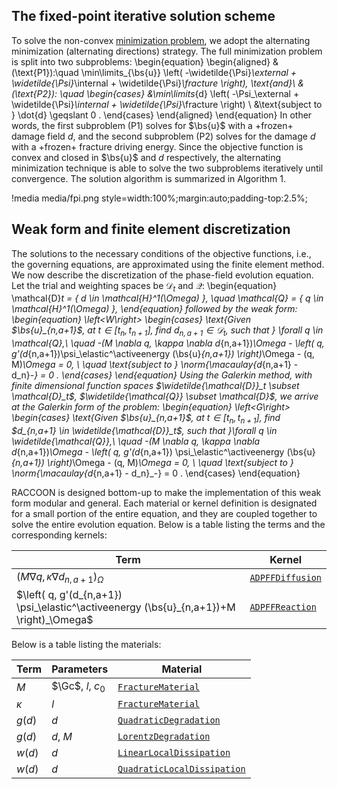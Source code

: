 ## The fixed-point iterative solution scheme

To solve the non-convex [minimization problem](theory/free_energy.md), we adopt the alternating minimization (alternating directions) strategy. The full minimization problem is split into two subproblems:
\begin{equation}
  \begin{aligned}
    &(\text{P1}):\quad \min\limits_{\bs{u}} \left( -\widetilde{\Psi}_\external + \widetilde{\Psi}_\internal + \widetilde{\Psi}_\fracture \right), \text{and}\\
    &(\text{P2}): \quad \begin{cases}
        &\min\limits_{d} \left( -\Psi_\external + \widetilde{\Psi}_\internal + \widetilde{\Psi}_\fracture \right) \\
        &\text{subject to } \dot{d} \geqslant 0 .
    \end{cases}
  \end{aligned}
\end{equation}
In other words, the first subproblem (P1) solves for $\bs{u}$ with a +frozen+ damage field $d$, and the second subproblem (P2) solves for the damage $d$ with a +frozen+ fracture driving energy. Since the objective function is convex and closed in $\bs{u}$ and $d$ respectively, the alternating minimization technique is able to solve the two subproblems iteratively until convergence. The solution algorithm is summarized in Algorithm 1.

!media media/fpi.png
       style=width:100%;margin:auto;padding-top:2.5%;

## Weak form and finite element discretization

The solutions to the necessary conditions of the objective functions, i.e., the governing equations, are approximated using the finite element method. We now describe the discretization of the phase-field evolution equation. Let the trial and weighting spaces be $\mathcal{D}_t$ and $\mathcal{Q}$:
\begin{equation}
    \mathcal{D}_t = \{ d \in \mathcal{H}^1(\Omega) \}, \quad \mathcal{Q} = \{ q \in \mathcal{H}^1(\Omega) \},
\end{equation}
followed by the weak form:
\begin{equation}
    \left<W\right>
    \begin{cases}
        \text{Given $\bs{u}_{n,a+1}$, at $t \in [t_n,t_{n+1}]$, find $d_{n,a+1} \in \mathcal{D}_t$, such that } \forall q \in \mathcal{Q},\\
        \quad -(M \nabla q, \kappa \nabla d_{n,a+1})_\Omega - \left( q, g'(d_{n,a+1})\psi_\elastic^\activeenergy (\bs{u}_{n,a+1}) \right)_\Omega - (q, M)_\Omega = 0, \\
        \quad \text{subject to } \norm{\macaulay{d_{n,a+1} - d_n}_-} = 0 .
    \end{cases}
\end{equation}
Using the Galerkin method, with finite dimensional function spaces $\widetilde{\mathcal{D}}_t \subset \mathcal{D}_t$, $\widetilde{\mathcal{Q}} \subset \mathcal{D}$, we arrive at the Galerkin form of the problem:
\begin{equation}
    \left<G\right>
    \begin{cases}
        \text{Given $\bs{u}_{n,a+1}$, at $t \in [t_n,t_{n+1}]$, find $d_{n,a+1} \in \widetilde{\mathcal{D}}_t$, such that }\forall q \in \widetilde{\mathcal{Q}},\\
        \quad -(M \nabla q, \kappa \nabla d_{n,a+1})_\Omega - \left( q, g'(d_{n,a+1}) \psi_\elastic^\activeenergy (\bs{u}_{n,a+1}) \right)_\Omega - (q, M)_\Omega = 0, \\
        \quad \text{subject to } \norm{\macaulay{d_{n,a+1} - d_n}_-} = 0 .
    \end{cases}
\end{equation}

RACCOON is designed bottom-up to make the implementation of this weak form modular and general. Each material or kernel definition is designated for a small portion of the entire equation, and they are coupled together to solve the entire evolution equation. Below is a table listing the terms and the corresponding kernels:

| Term                                                                                    | Kernel                                                                             |
| --------------------------------------------------------------------------------------- | ---------------------------------------------------------------------------------- |
| $(M \nabla q, \kappa \nabla d_{n,a+1})_\Omega$                                          | [`ADPFFDiffusion`](/ADPFFDiffusion.md) |
| $\left( q, g'(d_{n,a+1}) \psi_\elastic^\activeenergy (\bs{u}_{n,a+1})+M \right)_\Omega$ | [`ADPFFReaction`](/ADPFFReaction.md)   |

Below is a table listing the materials:

| Term     | Parameters        | Material                                                     |
| -------- | ----------------- | ------------------------------------------------------------ |
| $M$      | $\Gc$, $l$, $c_0$ | [`FractureMaterial`](/FractureMaterial.md)                   |
| $\kappa$ | $l$               | [`FractureMaterial`](/FractureMaterial.md)                   |
| $g(d)$   | $d$               | [`QuadraticDegradation`](/QuadraticDegradation.md)           |
| $g(d)$   | $d$, $M$          | [`LorentzDegradation`](/LorentzDegradation.md)               |
| $w(d)$   | $d$               | [`LinearLocalDissipation`](/LinearLocalDissipation.md)       |
| $w(d)$   | $d$               | [`QuadraticLocalDissipation`](/QuadraticLocalDissipation.md) |
